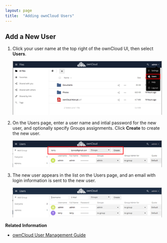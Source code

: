 ```yaml
---
layout: page
title:  "Adding ownCloud Users"
---
```



## Add a New User

1. Click your user name at the top right of the ownCloud UI, then select **Users**.

   ![Select Users](../images/select-users.png)

2. On the Users page, enter a user name and intial password for the new user, and optionally specify Groups assignments. Click **Create** to create the new user.

   ![Add new user](../images/add-new-user.png)

3. The new user appears in the list on the Users page, and an email with login information is sent to the new user.

   ![New user added](../images/new-user-added.png)

**Related Information**

* [ownCloud User Management Guide](https://doc.owncloud.org/server/latest/admin_manual/configuration/user/)  
